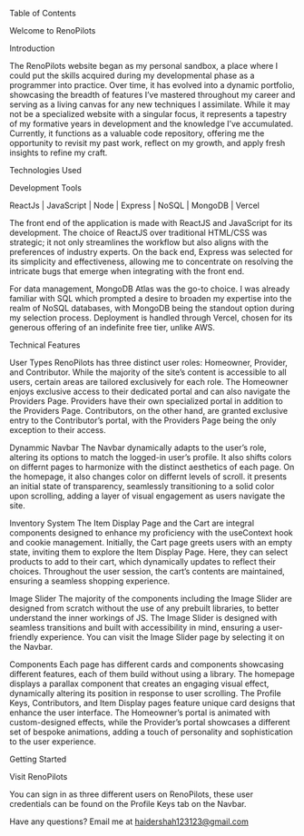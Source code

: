 Table of Contents


Welcome to RenoPilots

Introduction

The RenoPilots website began as my personal sandbox, a place where I could put the skills acquired during my developmental phase as a programmer into practice. Over time, it has evolved into a dynamic portfolio, showcasing the breadth of features I’ve mastered throughout my career and serving as a living canvas for any new techniques I assimilate. While it may not be a specialized website with a singular focus, it represents a tapestry of my formative years in development and the knowledge I’ve accumulated. Currently, it functions as a valuable code repository, offering me the opportunity to revisit my past work, reflect on my growth, and apply fresh insights to refine my craft.

Technologies Used

Development Tools

ReactJs | JavaScript | Node | Express | NoSQL | MongoDB | Vercel

The front end of the application is made with ReactJS and JavaScript for its development. The choice of ReactJS over traditional HTML/CSS was strategic; it not only streamlines the workflow but also aligns with the preferences of industry experts. On the back end, Express was selected for its simplicity and effectiveness, allowing me to concentrate on resolving the intricate bugs that emerge when integrating with the front end.

For data management, MongoDB Atlas was the go-to choice. I was already familiar with SQL which prompted a desire to broaden my expertise into the realm of NoSQL databases, with MongoDB being the standout option during my selection process. Deployment is handled through Vercel, chosen for its generous offering of an indefinite free tier, unlike AWS.

Technical Features

User Types
RenoPilots has three distinct user roles: Homeowner, Provider, and Contributor. While the majority of the site’s content is accessible to all users, certain areas are tailored exclusively for each role. The Homeowner enjoys exclusive access to their dedicated portal and can also navigate the Providers Page. Providers have their own specialized portal in addition to the Providers Page. Contributors, on the other hand, are granted exclusive entry to the Contributor’s portal, with the Providers Page being the only exception to their access.

Dynammic Navbar
The Navbar dynamically adapts to the user’s role, altering its options to match the logged-in user’s profile. It also shifts colors on differnt pages to harmonize with the distinct aesthetics of each page. On the homepage, it also changes color on differnt levels of scroll. it presents an initial state of transparency, seamlessly transitioning to a solid color upon scrolling, adding a layer of visual engagement as users navigate the site.


Inventory System
The Item Display Page and the Cart are integral components designed to enhance my proficiency with the useContext hook and cookie management. Initially, the Cart page greets users with an empty state, inviting them to explore the Item Display Page. Here, they can select products to add to their cart, which dynamically updates to reflect their choices. Throughout the user session, the cart’s contents are maintained, ensuring a seamless shopping experience.


Image Slider
The majority of the components including the Image Slider are designed from scratch without the use of any prebuilt libraries, to better understand the inner workings of JS. The Image Slider is designed with seamless transitions and built with accessibility in mind, ensuring a user-friendly experience. You can visit the Image Slider page by selecting it on the Navbar.

Components
Each page has different cards and components showcasing different features, each of them build without using a library. The homepage displays a parallax component that creates an engaging visual effect, dynamically altering its position in response to user scrolling. The Profile Keys, Contributors, and Item Display pages feature unique card designs that enhance the user interface. The Homeowner’s portal is animated with custom-designed effects, while the Provider’s portal showcases a different set of bespoke animations, adding a touch of personality and sophistication to the user experience.

Getting Started

Visit RenoPilots

You can sign in as three different users on RenoPilots, these user credentials can be  found on the Profile Keys tab on the Navbar.

Have any questions? Email me at haidershah123123@gmail.com